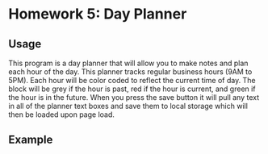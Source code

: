 # Homework 5: Day Planner

## Usage

This program is a day planner that will allow you to make notes and plan each hour of the day. This planner tracks regular business hours (9AM to 5PM). Each hour will be color coded to reflect the current time of day. The block will be grey if the hour is past, red if the hour is current, and green if the hour is in the future. When you press the save button it will pull any text in all of the planner text boxes and save them to local storage which will then be loaded upon page load.

## Example